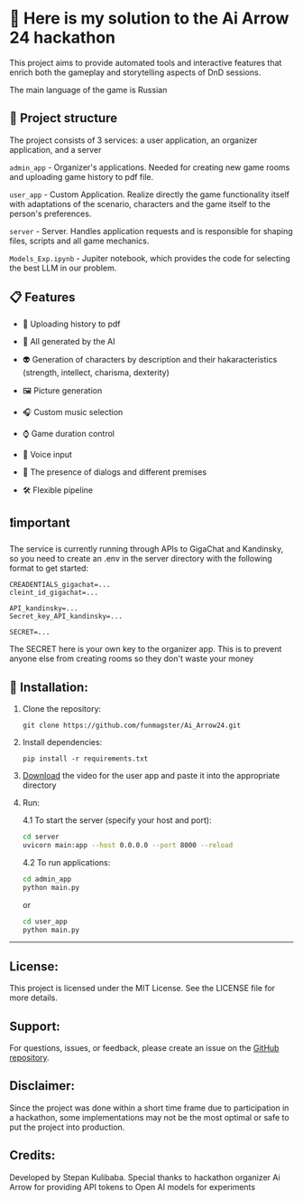 # 🔧 Here is my solution to the Ai Arrow 24 hackathon

This project aims to provide automated tools and interactive features that enrich both the gameplay and storytelling aspects of DnD sessions.


The main language of the game is Russian
## 📁 Project structure
The project consists of 3 services: a user application, an organizer application, and a server

`admin_app` - Organizer's applications. Needed for creating new game rooms and uploading game history to pdf file.

`user_app` - Custom Application. Realize directly the game functionality itself with adaptations of the scenario, characters and the game itself to the person's preferences.

`server` - Server. Handles application requests and is responsible for shaping files, scripts and all game mechanics.

`Models_Exp.ipynb` - Jupiter notebook, which provides the code for selecting the best LLM in our problem.


## 📋 Features
- 📩 Uploading history to pdf
  
- 🤖 All generated by the AI
  
- 👽 Generation of characters by description and their hakaracteristics (strength, intellect, charisma, dexterity)

- 🖼 Picture generation

- 🎧 Custom music selection

- ⌚️ Game duration control

- 🎤 Voice input

- 💬 The presence of dialogs and different premises

- 🛠 Flexible pipeline

## ❗️important

The service is currently running through APIs to GigaChat and Kandinsky, so you need to create an .env in the server directory with the following format to get started:
```env
CREADENTIALS_gigachat=...
cleint_id_gigachat=...

API_kandinsky=...
Secret_key_API_kandinsky=...

SECRET=...
```
The SECRET here is your own key to the organizer app. This is to prevent anyone else from creating rooms so they don't waste your money

## 🚀 Installation:
1. Clone the repository:
   ```
   git clone https://github.com/funmagster/Ai_Arrow24.git
   ```
   
2. Install dependencies:
   ```
   pip install -r requirements.txt
   ```

3. [Download](https://github.com/funmagster/Ai_Arrow24/blob/main/user_app/video/README.md) the video for the user app and paste it into the appropriate directory
   
4. Run:

   4.1 To start the server (specify your host and port):
   
   ```bash
   cd server
   uvicorn main:app --host 0.0.0.0 --port 8000 --reload
   ```
   4.2 To run applications:
   ```bash
   cd admin_app
   python main.py
   ```
   or
   ```bash
   cd user_app
   python main.py
   ```

   
---

## License:
This project is licensed under the MIT License. See the LICENSE file for more details.

## Support:
For questions, issues, or feedback, please create an issue on the [GitHub repository](https://github.com/funmagster/Ai_Arrow24/issues).

## Disclaimer:
Since the project was done within a short time frame due to participation in a hackathon, some implementations may not be the most optimal or safe to put the project into production. 

## Credits:
Developed by Stepan Kulibaba. Special thanks to hackathon organizer Ai Arrow for providing API tokens to Open AI models for experiments
